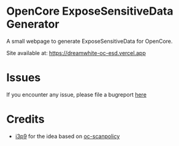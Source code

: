 # OpenCore ExposeSensitiveData Generator

A small webpage to generate ExposeSensitiveData for OpenCore.

Site available at: https://dreamwhite-oc-esd.vercel.app

# Issues

If you encounter any issue, please file a bugreport [here](https://github.com/dreamwhite/bugtracker/issues/new?assignees=dreamwhite&labels=bug&template=generic.md&title=)

# Credits

- [i3p9](https://github.com/i3p9) for the idea based on [oc-scanpolicy](https://github.com/i3p9/oc-scanpolicy)

